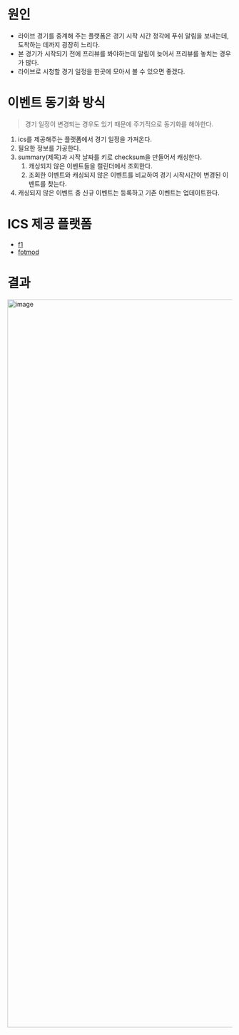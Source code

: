 # 원인
- 라이브 경기를 중계해 주는 플랫폼은 경기 시작 시간 정각에 푸쉬 알림을 보내는데, 도착하는 데까지 굉장히 느리다.
- 본 경기가 시작되기 전에 프리뷰를 봐야하는데 알림이 늦어서 프리뷰를 놓치는 경우가 많다.
- 라이브로 시청할 경기 일정을 한곳에 모아서 볼 수 있으면 좋겠다.

# 이벤트 동기화 방식
> 경기 일정이 변경되는 경우도 있기 때문에 주기적으로 동기화를 해야한다.
1. ics를 제공해주는 플랫폼에서 경기 일정을 가져온다.
2. 필요한 정보를 가공한다.
3. summary(제목)과 시작 날짜를 키로 checksum을 만들어서 캐싱한다.
    1. 캐싱되지 않은 이벤트들을 캘린더에서 조회한다.
    2. 조회한 이벤트와 캐싱되지 않은 이벤트를 비교하여 경기 시작시간이 변경된 이벤트를 찾는다.
4. 캐싱되지 않은 이벤트 중 신규 이벤트는 등록하고 기존 이벤트는 업데이트한다.

# ICS 제공 플랫폼
- [f1](https://github.com/sportstimes/f1)
- [fotmod](https://www.fotmob.com/ko)

# 결과
<img width="1633" alt="image" src="https://github.com/DevooKim/my-sport-calendar/assets/42219589/cbbc149b-6459-4a09-88b6-f7aca48a48eb">
